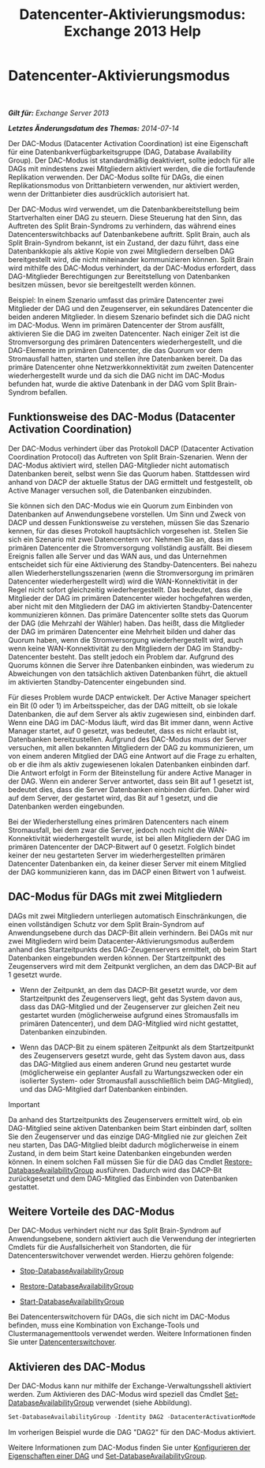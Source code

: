 ﻿---
title: 'Datencenter-Aktivierungsmodus: Exchange 2013 Help'
TOCTitle: Datencenter-Aktivierungsmodus
ms:assetid: 57e4bf22-eeae-42a5-beb3-d68d06489592
ms:mtpsurl: https://technet.microsoft.com/de-de/library/Dd979790(v=EXCHG.150)
ms:contentKeyID: 50475729
ms.date: 05/22/2018
mtps_version: v=EXCHG.150
ms.translationtype: MT
---

# Datencenter-Aktivierungsmodus

 

_**Gilt für:** Exchange Server 2013_

_**Letztes Änderungsdatum des Themas:** 2014-07-14_

Der DAC-Modus (Datacenter Activation Coordination) ist eine Eigenschaft für eine Datenbankverfügbarkeitsgruppe (DAG, Database Availability Group). Der DAC-Modus ist standardmäßig deaktiviert, sollte jedoch für alle DAGs mit mindestens zwei Mitgliedern aktiviert werden, die die fortlaufende Replikation verwenden. Der DAC-Modus sollte für DAGs, die einen Replikationsmodus von Drittanbietern verwenden, nur aktiviert werden, wenn der Drittanbieter dies ausdrücklich autorisiert hat.

Der DAC-Modus wird verwendet, um die Datenbankbereitstellung beim Startverhalten einer DAG zu steuern. Diese Steuerung hat den Sinn, das Auftreten des Split Brain-Syndroms zu verhindern, das während eines Datencenterswitchbacks auf Datenbankebene auftritt. Split Brain, auch als Split Brain-Syndrom bekannt, ist ein Zustand, der dazu führt, dass eine Datenbankkopie als aktive Kopie von zwei Mitgliedern derselben DAG bereitgestellt wird, die nicht miteinander kommunizieren können. Split Brain wird mithilfe des DAC-Modus verhindert, da der DAC-Modus erfordert, dass DAG-Mitglieder Berechtigungen zur Bereitstellung von Datenbanken besitzen müssen, bevor sie bereitgestellt werden können.

Beispiel: In einem Szenario umfasst das primäre Datencenter zwei Mitglieder der DAG und den Zeugenserver, ein sekundäres Datencenter die beiden anderen Mitglieder. In diesem Szenario befindet sich die DAG nicht im DAC-Modus. Wenn im primären Datencenter der Strom ausfällt, aktivieren Sie die DAG im zweiten Datencenter. Nach einiger Zeit ist die Stromversorgung des primären Datencenters wiederhergestellt, und die DAG-Elemente im primären Datencenter, die das Quorum vor dem Stromausfall hatten, starten und stellen ihre Datenbanken bereit. Da das primäre Datencenter ohne Netzwerkkonnektivität zum zweiten Datencenter wiederhergestellt wurde und da sich die DAG nicht im DAC-Modus befunden hat, wurde die aktive Datenbank in der DAG vom Split Brain-Syndrom befallen.

## Funktionsweise des DAC-Modus (Datacenter Activation Coordination)

Der DAC-Modus verhindert über das Protokoll DACP (Datacenter Activation Coordination Protocol) das Auftreten von Split Brain-Szenarien. Wenn der DAC-Modus aktiviert wird, stellen DAG-Mitglieder nicht automatisch Datenbanken bereit, selbst wenn Sie das Quorum haben. Stattdessen wird anhand von DACP der aktuelle Status der DAG ermittelt und festgestellt, ob Active Manager versuchen soll, die Datenbanken einzubinden.

Sie können sich den DAC-Modus wie ein Quorum zum Einbinden von Datenbanken auf Anwendungsebene vorstellen. Um Sinn und Zweck von DACP und dessen Funktionsweise zu verstehen, müssen Sie das Szenario kennen, für das dieses Protokoll hauptsächlich vorgesehen ist. Stellen Sie sich ein Szenario mit zwei Datencentern vor. Nehmen Sie an, dass im primären Datencenter die Stromversorgung vollständig ausfällt. Bei diesem Ereignis fallen alle Server und das WAN aus, und das Unternehmen entscheidet sich für eine Aktivierung des Standby-Datencenters. Bei nahezu allen Wiederherstellungsszenarien (wenn die Stromversorgung im primären Datencenter wiederhergestellt wird) wird die WAN-Konnektivität in der Regel nicht sofort gleichzeitig wiederhergestellt. Das bedeutet, dass die Mitglieder der DAG im primären Datencenter wieder hochgefahren werden, aber nicht mit den Mitgliedern der DAG im aktivierten Standby-Datencenter kommunizieren können. Das primäre Datencenter sollte stets das Quorum der DAG (die Mehrzahl der Wähler) haben. Das heißt, dass die Mitglieder der DAG im primären Datencenter eine Mehrheit bilden und daher das Quorum haben, wenn die Stromversorgung wiederhergestellt wird, auch wenn keine WAN-Konnektivität zu den Mitgliedern der DAG im Standby-Datencenter besteht. Das stellt jedoch ein Problem dar. Aufgrund des Quorums können die Server ihre Datenbanken einbinden, was wiederum zu Abweichungen von den tatsächlich aktiven Datenbanken führt, die aktuell im aktivierten Standby-Datencenter eingebunden sind.

Für dieses Problem wurde DACP entwickelt. Der Active Manager speichert ein Bit (0 oder 1) im Arbeitsspeicher, das der DAG mitteilt, ob sie lokale Datenbanken, die auf dem Server als aktiv zugewiesen sind, einbinden darf. Wenn eine DAG im DAC-Modus läuft, wird das Bit immer dann, wenn Active Manager startet, auf 0 gesetzt, was bedeutet, dass es nicht erlaubt ist, Datenbanken bereitzustellen. Aufgrund des DAC-Modus muss der Server versuchen, mit allen bekannten Mitgliedern der DAG zu kommunizieren, um von einem anderen Mitglied der DAG eine Antwort auf die Frage zu erhalten, ob er die ihm als aktiv zugewiesenen lokalen Datenbanken einbinden darf. Die Antwort erfolgt in Form der Biteinstellung für andere Active Manager in der DAG. Wenn ein anderer Server antwortet, dass sein Bit auf 1 gesetzt ist, bedeutet dies, dass die Server Datenbanken einbinden dürfen. Daher wird auf dem Server, der gestartet wird, das Bit auf 1 gesetzt, und die Datenbanken werden eingebunden.

Bei der Wiederherstellung eines primären Datencenters nach einem Stromausfall, bei dem zwar die Server, jedoch noch nicht die WAN-Konnektivität wiederhergestellt wurde, ist bei allen Mitgliedern der DAG im primären Datencenter der DACP-Bitwert auf 0 gesetzt. Folglich bindet keiner der neu gestarteten Server im wiederhergestellten primären Datencenter Datenbanken ein, da keiner dieser Server mit einem Mitglied der DAG kommunizieren kann, das im DACP einen Bitwert von 1 aufweist.

## DAC-Modus für DAGs mit zwei Mitgliedern

DAGs mit zwei Mitgliedern unterliegen automatisch Einschränkungen, die einen vollständigen Schutz vor dem Split Brain-Syndrom auf Anwendungsebene durch das DACP-Bit allein verhindern. Bei DAGs mit nur zwei Mitgliedern wird beim Datacenter-Aktivierungsmodus außerdem anhand des Startzeitpunkts des DAG-Zeugenservers ermittelt, ob beim Start Datenbanken eingebunden werden können. Der Startzeitpunkt des Zeugenservers wird mit dem Zeitpunkt verglichen, an dem das DACP-Bit auf 1 gesetzt wurde.

  - Wenn der Zeitpunkt, an dem das DACP-Bit gesetzt wurde, vor dem Startzeitpunkt des Zeugenservers liegt, geht das System davon aus, dass das DAG-Mitglied und der Zeugenserver zur gleichen Zeit neu gestartet wurden (möglicherweise aufgrund eines Stromausfalls im primären Datencenter), und dem DAG-Mitglied wird nicht gestattet, Datenbanken einzubinden.

  - Wenn das DACP-Bit zu einem späteren Zeitpunkt als dem Startzeitpunkt des Zeugenservers gesetzt wurde, geht das System davon aus, dass das DAG-Mitglied aus einem anderen Grund neu gestartet wurde (möglicherweise ein geplanter Ausfall zu Wartungszwecken oder ein isolierter System- oder Stromausfall ausschließlich beim DAG-Mitglied), und das DAG-Mitglied darf Datenbanken einbinden.


> [!IMPORTANT]
> Da anhand des Startzeitpunkts des Zeugenservers ermittelt wird, ob ein DAG-Mitglied seine aktiven Datenbanken beim Start einbinden darf, sollten Sie den Zeugenserver und das einzige DAG-Mitglied nie zur gleichen Zeit neu starten, Das DAG-Mitglied bleibt dadurch möglicherweise in einem Zustand, in dem beim Start keine Datenbanken eingebunden werden können. In einem solchen Fall müssen Sie für die DAG das Cmdlet <A href="https://technet.microsoft.com/de-de/library/dd351169(v=exchg.150)">Restore-DatabaseAvailabilityGroup</A> ausführen. Dadurch wird das DACP-Bit zurückgesetzt und dem DAG-Mitglied das Einbinden von Datenbanken gestattet.



## Weitere Vorteile des DAC-Modus

Der DAC-Modus verhindert nicht nur das Split Brain-Syndrom auf Anwendungsebene, sondern aktiviert auch die Verwendung der integrierten Cmdlets für die Ausfallsicherheit von Standorten, die für Datencenterswitchover verwendet werden. Hierzu gehören folgende:

  - [Stop-DatabaseAvailabilityGroup](https://technet.microsoft.com/de-de/library/dd335133\(v=exchg.150\))

  - [Restore-DatabaseAvailabilityGroup](https://technet.microsoft.com/de-de/library/dd351169\(v=exchg.150\))

  - [Start-DatabaseAvailabilityGroup](https://technet.microsoft.com/de-de/library/dd335076\(v=exchg.150\))

Bei Datencenterswitchovern für DAGs, die sich nicht im DAC-Modus befinden, muss eine Kombination von Exchange-Tools und Clustermanagementtools verwendet werden. Weitere Informationen finden Sie unter [Datencenterswitchover](datacenter-switchovers-exchange-2013-help.md).

## Aktivieren des DAC-Modus

Der DAC-Modus kann nur mithilfe der Exchange-Verwaltungsshell aktiviert werden. Zum Aktivieren des DAC-Modus wird speziell das Cmdlet [Set-DatabaseAvailabilityGroup](https://technet.microsoft.com/de-de/library/dd297934\(v=exchg.150\)) verwendet (siehe Abbildung).

```powershell
Set-DatabaseAvailabilityGroup -Identity DAG2 -DatacenterActivationMode DagOnly
```

Im vorherigen Beispiel wurde die DAG "DAG2" für den DAC-Modus aktiviert.

Weitere Informationen zum DAC-Modus finden Sie unter [Konfigurieren der Eigenschaften einer DAG](configure-database-availability-group-properties-exchange-2013-help.md) und [Set-DatabaseAvailabilityGroup](https://technet.microsoft.com/de-de/library/dd297934\(v=exchg.150\)).

